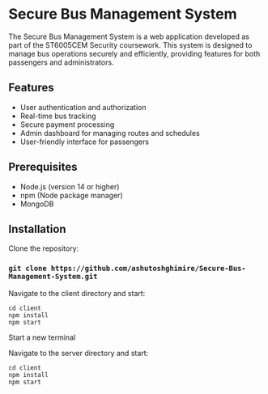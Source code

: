 # Secure Bus Management System

The Secure Bus Management System is a web application developed as part of the ST6005CEM Security coursework. This system is designed to manage bus operations securely and efficiently, providing features for both passengers and administrators.

## Features
- User authentication and authorization
- Real-time bus tracking
- Secure payment processing
- Admin dashboard for managing routes and schedules
- User-friendly interface for passengers

## Prerequisites
- Node.js (version 14 or higher)
- npm (Node package manager)
- MongoDB

## Installation

Clone the repository:
### `git clone https://github.com/ashutoshghimire/Secure-Bus-Management-System.git`

Navigate to the client directory and start:
```shell
cd client
npm install
npm start
```

Start a new terminal

Navigate to the server directory and start:
```shell
cd client
npm install
npm start
````
